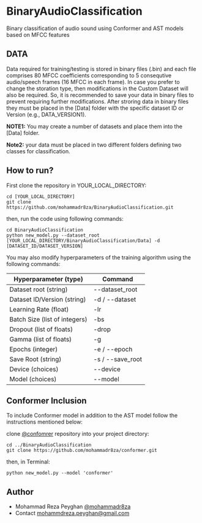 # BinaryAudioClassification
Binary classification of audio sound using Conformer and AST models based on MFCC features

## DATA
Data required for training/testing is stored in binary files (.bin) and each file comprises 80 MFCC coefficients corresponding to 5 consequtive audio/speech frames (16 MFCC in each frame). In case you prefer to change the storation type, then modifications in the Custom Dataset will also be required. So, it is recommended to save your data in binary files to prevent requiring further modifications. 
After stroring data in binary files they must be placed in the [Data] folder with the specific dataset ID or Version (e.g., DATA_VERSION1). 

**NOTE1:** You may create a number of datasets and place them into the [Data] folder. 

**Note2:** your data must be placed in two different folders defining two classes for classification. 

## How to run?
First clone the repository in YOUR_LOCAL_DIRECTORY:

```
cd [YOUR_LOCAL_DIRECTORY]
git clone https://github.com/mohammadr8za/BinaryAudioClassification.git
```
then, run the code using following commands:

```
cd BinaryAudioClassification
python new_model.py --dataset_root [YOUR_LOCAL_DIRECTORY/BinaryAudioClassification/Data] -d [DATASET_ID/DATASET_VERSION] 
```
You may also modify hyperparameters of the training algorithm using the following commands:

| Hyperparameter (type) | Command | 
| ------------- | ------------- |
| Dataset root (string) | --dataset_root |
| Dataset ID/Version (string) | -d / --dataset |
| Learning Rate (float) | -lr |
| Batch Size (list of integers) | -bs |
| Dropout (list of floats) | -drop |
| Gamma (list of floats) | -g |
| Epochs (integer) | -e / --epoch |
| Save Root (string) | -s / --save_root |
| Device (choices) | --device |
| Model (choices) | --model |


## Conformer Inclusion
To include Conformer model in addition to the AST model follow the instructions mentioned below:

clone [@confomrer](https://github.com/mohammadr8za/conformer.git) repository into your project directory:
```
cd ../BinaryAudioClassification
git clone https://github.com/mohammadr8za/conformer.git
```
then, in Terminal:

```
python new_model.py --model 'conformer'
```


## Author
* Mohammad Reza Peyghan [@mohammadr8za](https://github.com/mohammadr8za)
* Contact mohammdreza.peyghan@gmail.com


